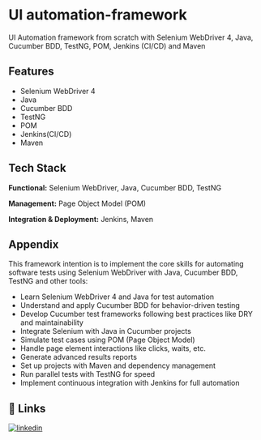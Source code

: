 
# UI automation-framework

UI Automation framework from scratch with Selenium WebDriver 4, Java, Cucumber BDD, TestNG, POM, Jenkins (CI/CD) and Maven


## Features

- Selenium WebDriver 4
- Java
- Cucumber BDD
- TestNG
- POM
- Jenkins(CI/CD)
- Maven









## Tech Stack

**Functional:** Selenium WebDriver, Java, Cucumber BDD, TestNG

**Management:** Page Object Model (POM)

**Integration & Deployment:** Jenkins, Maven


## Appendix

This framework intention is to implement the core skills for automating software tests using Selenium WebDriver with Java, Cucumber BDD, TestNG and other tools:

- Learn Selenium WebDriver 4 and Java for test automation
- Understand and apply Cucumber BDD for behavior-driven testing
- Develop Cucumber test frameworks following best practices like DRY and maintainability
- Integrate Selenium with Java in Cucumber projects
- Simulate test cases using POM (Page Object Model)
- Handle page element interactions like clicks, waits, etc.
- Generate advanced results reports
- Set up projects with Maven and dependency management
- Run parallel tests with TestNG for speed
- Implement continuous integration with Jenkins for full automation


## 🔗 Links
[![linkedin](https://img.shields.io/badge/linkedin-0A66C2?style=for-the-badge&logo=linkedin&logoColor=white)](https://www.linkedin.com/in/martin-cicinelli/)


